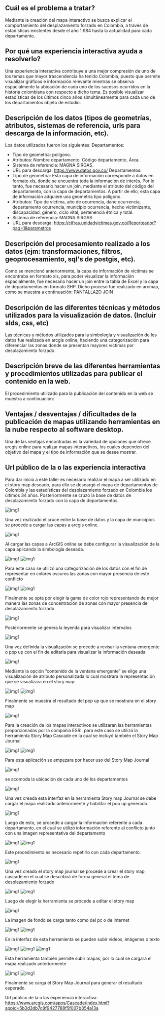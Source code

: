 ## Cuál es el problema a tratar?
Mediante la creación del mapa interactivo se busca explicar el comportamiento del desplazamiento forzado en Colombia, a través de estadísticas existentes desde el año 1.984 hasta la actualidad para cada departamento.  
## Por qué una experiencia interactiva ayuda a resolverlo?
Una experiencia interactiva contribuye a una mejor compresión de uno de los temas que mayor trascendencia ha tenido Colombia, puesto que permite visualizar gráficos e información relevante mientras se observa espacialmente la ubicación de cada uno de los sucesos ocurridos en la historia colombiana con respecto a dicho tema. Es posible visualizar estadísticas de los últimos cinco años simultáneamente para cada uno de los departamentos objeto de estudio.
## Descripción de los datos (tipos de geometrías, atributos, sistemas de referencia, urls para descarga de la información, etc).
Los datos utilizados fueron los siguientes:
Departamentos: 
-	Tipo de geometría: polígono.
-	Atributos: Nombre departamento, Código departamento, Área.
-	Sistema de referencia: MAGNA SIRGAS.
-	URL para descarga: https://www.datos.gov.co/
Departamentos: 
-	Tipo de geometría: Esta capa de información corresponde a datos en formato xls, donde se encuentra toda la información de interés. Por lo tanto, fue necesario hacer un join, mediante el atributo del código del departamento, con la capa de departamentos. A partir de ello, esta capa de información adquiere una geometría tipo polígono.
-	Atributos: Tipo de víctima, año de ocurrencia, dane ocurrencia, departamento ocurrencia, municipio ocurrencia, hecho victimizante, discapacidad, género, ciclo vital, pertenencia étnica y total. 
-	Sistema de referencia: MAGNA SIRGAS.
-	URL para descarga: https://cifras.unidadvictimas.gov.co/Reporteador?pag=1&parametros

## Descripción del procesamiento realizado a los datos (ejm: transformaciones, filtros, geoprocesamiento, sql's de postgis, etc).
Como se mencionó anteriormente, la capa de información de víctimas se encontraba en formato xls, para poder visualizar la información espacialmente, fue necesario hacer un join entre la tabla de Excel y la capa de departamentos en formato SHP. Dicho proceso fue realizado en arcmap, como se muestra a continuación:
PANTALLAZO JOIN
## Descripción de las diferentes técnicas y métodos utilizados para la visualización de datos. (Incluir slds, css, etc)
Las técnicas y métodos utilizados para la simbología y visualización de los datos fue realizada en arcgis online, haciendo una categorización para diferenciar las zonas donde se presentan mayores víctimas por desplazamiento forzado.
## Descripción breve de las diferentes herramientas y procedimientos utilizadas para publicar el contenido en la web.
El procedimiento utilizado para la publicación del contenido en la web se muestra a continuación:
## Ventajas / desventajas / dificultades de la publicación de mapas utilizando herramientas en la nube respecto al software desktop.
Una de las ventajas encontradas es la variedad de opciones que ofrece arcgis online para realizar mapas interactivos, los cuales dependen del objetivo del mapa y el tipo de información que se desee mostrar. 
## Url público de la o las experiencia interactiva





Para dar inicio a este taller es necesario realizar el mapa a ser utilizado en el story map deseado, para ello se descargó el mapa de departamentos de Colombia y las estadísticas del desplazamiento forzado en Colombia los últimos 34 años. Posteriormente se cruzó la base de datos de desplazamiento forzado con la capa de departamentos. 

![img1](IMAGENES3/1.jpg)
 
Una vez realizado el cruce entre la base de datos y la capa de municipios se procede a cargar las capas a arcgis online.

![img1](IMAGENES3/2.jpg)

Al cargar las capas a ArcGIS online se debe configurar la visualización de la capa aplicando la simbología deseada.
 
 ![img1](IMAGENES3/3.jpg)
 ![img1](IMAGENES3/4.jpg)
  
Para este caso se utilizó una categorización de los datos con el fin de representar en colores oscuros las zonas con mayor presencia de este conflicto
 
 ![img1](IMAGENES3/5.jpg)
 ![img1](IMAGENES3/6.jpg)
 
Finalmente se opta por elegir la gama de color rojo representando de mejor manera las zonas de concentración de zonas con mayor presencia de desplazamiento forzado.

  ![img1](IMAGENES3/7.jpg)
  
Posteriormente se genera la leyenda para visualizar intervalos
 
  ![img1](IMAGENES3/8.jpg)
  
Una vez definida la visualización se procede a revisar la ventana emergente o pop up con el fin de editarla para visualizar la información deseada

  ![img1](IMAGENES3/9.jpg)
  
Mediante la opción “contenido de la ventana emergente” se elige una visualización de atributo personalizada lo cual mostrara la representación que se visualizara en el story map
 
 ![img1](IMAGENES3/10.jpg)
![img1](IMAGENES3/11.jpg)

Finalmente se muestra el resultado del pop up que se mostrara en el story map
 
 ![img1](IMAGENES3/12.jpg)

Para la creación de los mapas interactivos se utilizaran las herramientas proporcionadas por la compañía ESRI, para este caso se utilizó la herramienta Story Map Cascade en la cual se incluyó también el Story Map Journal
 
  ![img1](IMAGENES3/13.jpg)
  ![img1](IMAGENES3/14.jpg)
  
Para esta aplicación se empezara por hacer uso del Story Map Journal
 
 ![img1](IMAGENES3/15.jpg)
  
se acomoda la ubicación de cada uno de los departamentos
 
  ![img1](IMAGENES3/16.jpg)
  
Una vez creada esta interfaz en la herramienta Story map Journal se debe cargar el mapa realizado anteriormente y habilitar el pop up generado.
 
  ![img1](IMAGENES3/17.jpg)
  
Luego de esto, se procede a cargar la información referente a cada departamento, en el cual se utilizó información referente al conflicto junto con una imagen representativa del departamento
 
  ![img1](IMAGENES3/18.jpg)
  ![img1](IMAGENES3/19.jpg)
  
Este procedimiento es necesario repetirlo con cada departamento.
 
 ![img1](IMAGENES3/20.jpg)
 
Una vez creado el story map journal se procede a crear el story map cascade en el cual se describirá de forma general el tema de desplazamiento forzado
 
  ![img1](IMAGENES3/21.jpg)
  ![img1](IMAGENES3/22.jpg)
  
Luego de elegir la herramienta se procede a editar el story map

  ![img1](IMAGENES3/23.jpg)
  
La imagen de fondo se carga tanto como del pc o de internet
 
  ![img1](IMAGENES3/24.jpg)
  ![img1](IMAGENES3/25.jpg)
  
En la interfaz de esta herramienta se pueden subir videos, imágenes o texto
 
  ![img1](IMAGENES3/26.jpg)
  ![img1](IMAGENES3/27.jpg)
  ![img1](IMAGENES3/28.jpg)
  
Esta herramienta también permite subir mapas, por lo cual se cargara el mapa realizado anteriormente
 
  ![img1](IMAGENES3/29.jpg)
   ![img1](IMAGENES3/30.jpg)
   
Finalmente se carga el Story Map Journal para generar el resultado esperado.

Url público de la o las experiencia interactiva: https://www.arcgis.com/apps/Cascade/index.html?appid=5b3d3db7c8f9427788f5f007b354a13a

